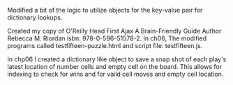 Modified a bit of the logic to utilize objects for the key-value pair for dictionary lookups. 

Created my copy of  O'Reilly Head First Ajax A Brain-Friendly Guide Author Rebecca M. Riordan isbn: 978-0-596-51578-2. 
In ch06, The modified programs called testfifteen-puzzle.html and script file: testfifteen.js.

In chp06 I created a dictionary like object to save a snap shot of each play's latest location of number cells and empty cell on the board.
This allows for indexing to check for wins and for vaild cell moves and empty cell location.
